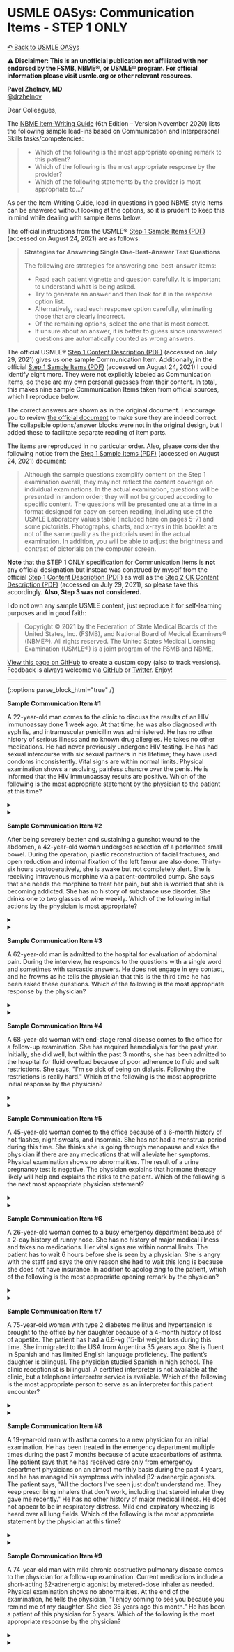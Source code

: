 # USMLE OASys: Communication Items - STEP 1 ONLY

[↶ Back to USMLE OASys](/usmle/)

**⚠ Disclaimer: This is an unofficial publication not affiliated with nor endorsed by the FSMB, NBME®, or USMLE® program. For official information please visit usmle.org or other relevant resources.**

**Pavel Zhelnov, MD**
<br>
[@drzhelnov](https://twitter.com/drzhelnov)

Dear Colleagues,

The [NBME Item-Writing Guide](https://www.nbme.org/item-writing-guide) (6th Edition – Version November 2020) lists the following sample lead-ins based on Communication and Interpersonal Skills tasks/competencies:

> - Which of the following is the most appropriate opening remark to this patient?
> - Which of the following is the most appropriate response by the provider?
> - Which of the following statements by the provider is most appropriate to...?

As per the Item-Writing Guide, lead-in questions in good NBME-style items can be answered without looking at the options, so it is prudent to keep this in mind while dealing with sample items below.

The official instructions from the USMLE® [Step 1 Sample Items (PDF)](https://www.usmle.org/pdfs/step-1/samples_step1.pdf) (accessed on August 24, 2021) are as follows:

> **Strategies for Answering Single One-Best-Answer Test Questions**
>
> The following are strategies for answering one-best-answer items:
>
> - Read each patient vignette and question carefully. It is important to understand what is being asked.
> - Try to generate an answer and then look for it in the response option list.
> - Alternatively, read each response option carefully, eliminating those that are clearly incorrect.
> - Of the remaining options, select the one that is most correct.
> - If unsure about an answer, it is better to guess since unanswered questions are automatically counted as wrong answers.

The official USMLE® [Step 1 Content Description (PDF)](https://www.usmle.org/pdfs/step-1/content_step1.pdf) (accessed on July 29, 2021) gives us one sample Communication Item. Additionally, in the official [Step 1 Sample Items (PDF)](https://www.usmle.org/pdfs/step-1/samples_step1.pdf) (accessed on August 24, 2021) I could identify eight more. They were not explicitly labeled as Communication Items, so these are my own personal guesses from their content. In total, this makes nine sample Communication Items taken from official sources, which I reproduce below.

The correct answers are shown as in the original document. I encourage you to review [the official document](https://www.usmle.org/pdfs/step-1/samples_step1.pdf) to make sure they are indeed correct. The collapsible options/answer blocks were not in the original design, but I added these to facilitate separate reading of item parts.

The items are reproduced in no particular order. Also, please consider the following notice from the [Step 1 Sample Items (PDF)](https://www.usmle.org/pdfs/step-1/samples_step1.pdf) (accessed on August 24, 2021) document:

> Although the sample questions exemplify content on the Step 1 examination overall, they may not reflect the content coverage on individual examinations. In the actual examination, questions will be presented in random order; they will not be grouped according to specific content. The questions will be presented one at a time in a format designed for easy on-screen reading, including use of the USMLE Laboratory Values table (included here on pages 5–7) and some pictorials. Photographs, charts, and x-rays in this booklet are not of the same quality as the pictorials used in the actual examination. In addition, you will be able to adjust the brightness and contrast of pictorials on the computer screen.

**Note** that the STEP 1 ONLY specification for Communication Items is **not** any official designation but instead was construed by myself from the official [Step 1 Content Description (PDF)](https://www.usmle.org/pdfs/step-1/content_step1.pdf) as well as the [Step 2 CK Content Description (PDF)](https://www.usmle.org/pdfs/step-2-ck/Step2CK_Content.pdf) (accessed on July 29, 2021), so please take this accordingly. **Also, Step 3 was not considered.**

I do not own any sample USMLE content, just reproduce it for self-learning purposes and in good faith:

> Copyright © 2021 by the Federation of State Medical Boards of the United States, Inc. (FSMB), and National Board of Medical Examiners® (NBME®). All rights reserved. The United States Medical Licensing Examination (USMLE®) is a joint program of the FSMB and NBME.

[View this page on GitHub](https://github.com/drzhelnov/drzhelnov.github.io/blob/master/usmle/communicationitems.md) to create a custom copy (also to track versions). Feedback is always welcome via [GitHub](https://github.com/pvzhelnov) or [Twitter](https://twitter.com/drzhelnov). Enjoy!

-----

{::options parse_block_html="true" /}

**Sample Communication Item #1**

A 22-year-old man comes to the clinic to discuss the results of an HIV immunoassay done 1 week ago. At that time, he was also diagnosed with syphilis, and intramuscular penicillin was administered. He has no other history of serious illness and no known drug allergies. He takes no other medications. He had never previously undergone HIV testing. He has had sexual intercourse with six sexual partners in his lifetime; they have used condoms inconsistently. Vital signs are within normal limits. Physical examination shows a resolving, painless chancre over the penis. He is informed that the HIV immunoassay results are positive. Which of the following is the most appropriate statement by the physician to the patient at this time?

<details>

<summary>
  <span data-open="Hide Options" data-close="Show Response Options"></span>
</summary>

(A) “At this time, we recommend antiretroviral therapy for all HIV-infected patients. This needs to be taken consistently for the rest of your life. Are you ready to start therapy today?”

(B) “I noticed that you had never been tested for HIV before last week, although you were at high risk for infection. Why is that?”

(C) “Pre-exposure prophylaxis is very effective in preventing HIV infection. Had you ever considered using it?”

(D) “What are your thoughts and feelings about this HIV test result?”

(E) “You must be shaken by this diagnosis, but understand that we have effective treatment for this that can enable you to lead a normal life.”

</details>

<details>

<summary>
  <span data-open="Hide Correct Answer" data-close="Show Correct Answer"></span>
</summary>

(D) “What are your thoughts and feelings about this HIV test result?”

</details>

**Sample Communication Item #2**

After being severely beaten and sustaining a gunshot wound to the abdomen, a 42-year-old woman undergoes resection of a perforated small bowel. During the operation, plastic reconstruction of facial fractures, and open reduction and internal fixation of the left femur are also done. Thirty-six hours postoperatively, she is awake but not completely alert. She is receiving intravenous morphine via a patient-controlled pump. She says that she needs the morphine to treat her pain, but she is worried that she is becoming addicted. She has no history of substance use disorder. She drinks one to two glasses of wine weekly. Which of the following initial actions by the physician is most appropriate?

<details>

<summary>
  <span data-open="Hide Options" data-close="Show Response Options"></span>
</summary>

(A) Reassure the patient that her chance of becoming addicted to narcotics is minuscule

(B) Maintain the morphine, but periodically administer intravenous naloxone

(C) Switch the patient to oral acetaminophen as soon as she can take medication orally

(D) Switch the patient to intramuscular lorazepam

(E) Switch the patient to intravenous phenobarbital

</details>

<details>

<summary>
  <span data-open="Hide Correct Answer" data-close="Show Correct Answer"></span>
</summary>

(A) Reassure the patient that her chance of becoming addicted to narcotics is minuscule

</details>

**Sample Communication Item #3**

A 62-year-old man is admitted to the hospital for evaluation of abdominal pain. During the interview, he responds to the questions with a single word and sometimes with sarcastic answers. He does not engage in eye contact, and he frowns as he tells the physician that this is the third time he has been asked these questions. Which of the following is the most appropriate response by the physician?

<details>

<summary>
  <span data-open="Hide Options" data-close="Show Response Options"></span>
</summary>

(A) "Can you tell me more about your abdominal pain?"

(B) "I understand that you do not feel well,but I need to get a history here."

(C) "I'll come back once you've calmed down, and we can talk more then."

(D) "Listen, if you choose not to cooperate, I'm not going to be able to help you."

(E) "You sound upset. Tell me a little more about that."

</details>

<details>

<summary>
  <span data-open="Hide Correct Answer" data-close="Show Correct Answer"></span>
</summary>

(E) "You sound upset. Tell me a little more about that."

</details>

**Sample Communication Item #4**

A 68-year-old woman with end-stage renal disease comes to the office for a follow-up examination. She has required hemodialysis for the past year. Initially, she did well, but within the past 3 months, she has been admitted to the hospital for fluid overload because of poor adherence to fluid and salt restrictions. She says, "I'm so sick of being on dialysis. Following the restrictions is really hard." Which of the following is the most appropriate initial response by the physician?

<details>

<summary>
  <span data-open="Hide Options" data-close="Show Response Options"></span>
</summary>

(A) "I imagine being on dialysis is frustrating, but you don't want to die from kidney disease, do you?"

(B) "I know that this is challenging, but do you remember how difficult it is to be hospitalized?"

(C) "It is tough to change your diet and fluid intake, but what sorts of things were you doing at first when you were following the recommendations?"

(D) "Making these changes is so difficult. Can you imagine how good you will feel once you make the changes again?"

(E) "This is very hard to do, but you may have an easier time if you met with the dietician again."

</details>

<details>

<summary>
  <span data-open="Hide Correct Answer" data-close="Show Correct Answer"></span>
</summary>

(C) "It is tough to change your diet and fluid intake, but what sorts of things were you doing at first when you were following the recommendations?"

</details>

**Sample Communication Item #5**

A 45-year-old woman comes to the office because of a 6-month history of hot flashes, night sweats, and insomnia. She has not had a menstrual period during this time. She thinks she is going through menopause and asks the physician if there are any medications that will alleviate her symptoms. Physical examination shows no abnormalities. The result of a urine pregnancy test is negative. The physician explains that hormone therapy likely will help and explains the risks to the patient. Which of the following is the next most appropriate physician
statement?

<details>

<summary>
  <span data-open="Hide Options" data-close="Show Response Options"></span>
</summary>

(A) "Could you tell me your thoughts about the hormone treatment option we have discussed?"

(B) "I have many patients with similar symptoms, and everyone responds to hormone therapy differently."

(C) "I will give you some written information to review, and then I can answer any remaining questions."

(D) "If your symptoms are really severe, the risk of hormone therapy may be worth it.”

(E) "Would you like me to tell you what I think you should do?"

</details>

<details>

<summary>
  <span data-open="Hide Correct Answer" data-close="Show Correct Answer"></span>
</summary>

(A) "Could you tell me your thoughts about the hormone treatment option we have discussed?"

</details>

**Sample Communication Item #6**

A 26-year-old woman comes to a busy emergency department because of a 2-day history of runny nose. She has no history of major medical illness and takes no medications. Her vital signs are within normal limits. The patient has to wait 6 hours before she is seen by a physician. She is angry with the staff and says the only reason she had to wait this long is because she does not have insurance. In addition to apologizing to the patient, which of the following is the most appropriate opening remark by the physician?

<details>

<summary>
  <span data-open="Hide Options" data-close="Show Response Options"></span>
</summary>

(A) "It is harsh to suggest that you waited because you don’t have insurance, but how can we help you feel better today?"

(B) "It sounds like you are angry; shall I come back in a few minutes?"

(C) "Our wait time has nothing to do with insurance, so let’s talk about the reason you are here."

(D) "The reason you waited so long is because we need to triage by severity."

(E) "Thank you for waiting. How can I help you today?"

</details>

<details>

<summary>
  <span data-open="Hide Correct Answer" data-close="Show Correct Answer"></span>
</summary>

(E) "Thank you for waiting. How can I help you today?"

</details>

**Sample Communication Item #7**

A 75-year-old woman with type 2 diabetes mellitus and hypertension is brought to the office by her daughter because of a 4-month history of loss of appetite. The patient has had a 6.8-kg (15-lb) weight loss during this time. She immigrated to the USA from Argentina 35 years ago. She is fluent in Spanish and has limited English language proficiency. The patient’s daughter is bilingual. The physician studied Spanish in high school. The clinic receptionist is bilingual. A certified interpreter is not available at the clinic, but a telephone interpreter service is available. Which of the following is the most appropriate person to serve as an interpreter for this patient encounter?

<details>

<summary>
  <span data-open="Hide Options" data-close="Show Response Options"></span>
</summary>

(A) Bilingual staff member

(B) Patient’s daughter

(C) Physician

(D) Telephone interpreter

</details>

<details>

<summary>
  <span data-open="Hide Correct Answer" data-close="Show Correct Answer"></span>
</summary>

(D) Telephone interpreter

</details>

**Sample Communication Item #8**

A 19-year-old man with asthma comes to a new physician for an initial examination. He has been treated in the emergency department multiple times during the past 7 months because of acute exacerbations of asthma. The patient says that he has received care only from emergency department physicians on an almost monthly basis during the past 4 years, and he has managed his symptoms with inhaled β2-adrenergic agonists. The patient says, "All the doctors I've seen just don't understand me. They keep prescribing inhalers that don't work, including that steroid inhaler they gave me recently." He has no other history of major medical illness. He does not appear to be in respiratory distress. Mild end-expiratory wheezing is heard over all lung fields. Which of the following is the most appropriate statement by the physician at this time?

<details>

<summary>
  <span data-open="Hide Options" data-close="Show Response Options"></span>
</summary>

(A) "Are you sure that you're taking your medications appropriately?"

(B) "I'm confident that I can help you with your asthma. I will order pulmonary function tests to see exactly what the problem is."

(C) "Tell me what you know about the steroid inhalers and how they are supposed to work."

(D) "Your asthma seems particularly difficult to control. I'd like to refer you to an asthma specialist."

(E) "You're probably allergic to something at your home, so we'll need to figure out what that is before your asthma can get better."

</details>

<details>

<summary>
  <span data-open="Hide Correct Answer" data-close="Show Correct Answer"></span>
</summary>

(C) "Tell me what you know about the steroid inhalers and how they are supposed to work."

</details>

**Sample Communication Item #9**

A 74-year-old man with mild chronic obstructive pulmonary disease comes to the physician for a follow-up examination. Current medications include a short-acting β2-adrenergic agonist by metered-dose inhaler as needed. Physical examination shows no abnormalities. At the end of the examination, he tells the physician, "I enjoy coming to see you because you remind me of my daughter. She died 35 years ago this month." He has been a patient of this physician for 5 years. Which of the following is the most appropriate response by the physician?

<details>

<summary>
  <span data-open="Hide Options" data-close="Show Response Options"></span>
</summary>

(A) "I may have to refer you to another physician who doesn't remind you of your daughter so you can focus more on your medical condition and its treatment."

(B) "I'd like to refer you to a grief counselor so that you can work out your unresolved feelings about your daughter's death."

(C) "I'm sorry you lost your daughter. Unfortunately, since we only have a limited amount of time, we must now move on to your medical condition."

(D) "That makes me feel a little uncomfortable. I hope you understand."

(E) "You must miss your daughter very much. Tell me about her."

</details>

<details>

<summary>
  <span data-open="Hide Correct Answer" data-close="Show Correct Answer"></span>
</summary>

(E) "You must miss your daughter very much. Tell me about her."

</details>

